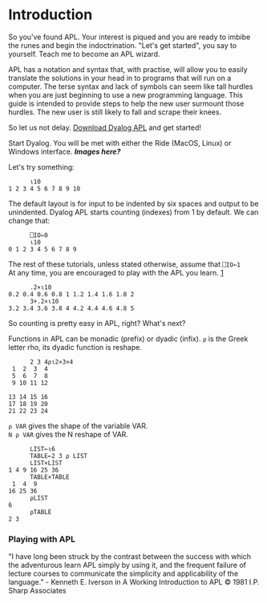 # Introduction
So you've found APL. Your interest is piqued and you are ready to imbibe the runes and begin the indoctrination.
"Let's get started", you say to yourself. Teach me to become an APL wizard.

APL has a notation and syntax that, with practise, will allow you to easily translate the solutions in your head in to programs that will run on a computer.
The terse syntax and lack of symbols can seem like tall hurdles when you are just beginning to use a new programming language. This guide is intended to provide steps to help the new user surmount those hurdles. The new user is still likely to fall and scrape their knees.

So let us not delay. [Download Dyalog APL](https://www.dyalog.com/download-zone.htm) and get started!

Start Dyalog. You will be met with either the Ride (MacOS, Linux) or Windows interface.
***Images here?***

Let's try something:
```APL
      ⍳10
1 2 3 4 5 6 7 8 9 10
```
The default layout is for input to be indented by six spaces and output to be unindented. 
Dyalog APL starts counting (indexes) from 1 by default. We can change that:
```APL
      ⎕IO←0
      ⍳10
0 1 2 3 4 5 6 7 8 9
```
The rest of these tutorials, unless stated otherwise, assume that ```⎕IO←1```  
At any time, you are encouraged to play with the APL you learn. [1](#playing-with-apl)
```APL
      .2×⍳10
0.2 0.4 0.6 0.8 1 1.2 1.4 1.6 1.8 2
      3+.2×⍳10
3.2 3.4 3.6 3.8 4 4.2 4.4 4.6 4.8 5
```  
  
So counting is pretty easy in APL, right? What's next?  

Functions in APL can be monadic (prefix) or dyadic (infix).
```⍴``` is the Greek letter rho, its dyadic function is reshape.
```APL
      2 3 4⍴⍳2×3×4
 1  2  3  4
 5  6  7  8
 9 10 11 12
           
13 14 15 16
17 18 19 20
21 22 23 24
```
```⍴ VAR``` gives the shape of the variable VAR.  
```N ⍴ VAR``` gives the N reshape of VAR.  
```APL
      LIST←⍳6
      TABLE←2 3 ⍴ LIST
      LIST×LIST
1 4 9 16 25 36
      TABLE×TABLE
 1  4  9
16 25 36
      ⍴LIST
6
      ⍴TABLE
2 3
```


### Playing with APL
"I have long been struck by the contrast between the success with which the adventurous learn APL simply by using it, and the frequent failure of lecture courses to communicate the simplicity and applicability of the language." - Kenneth E. Iverson in A Working Introduction to APL © 1981 I.P. Sharp Associates
